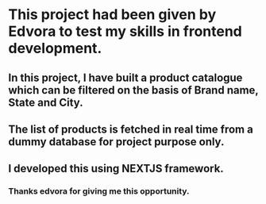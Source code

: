 # This project had been given by Edvora to test my skills in frontend development.
## In this project, I have built a product catalogue which can be filtered on the basis of Brand name, State and City.
## The list of products is fetched in real time from a dummy database for project purpose only.
## I developed this using NEXTJS framework.
### Thanks edvora for giving me this opportunity.
